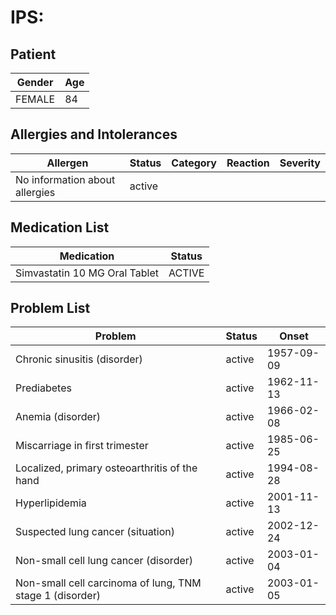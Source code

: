 # IPS:

## Patient

|Gender|Age|
|---|---|
|FEMALE|84|

## Allergies and Intolerances

|Allergen|Status|Category|Reaction|Severity|
|---|---|---|---|---|
|No information about allergies|active||||

## Medication List

|Medication|Status|
|---|---|
|Simvastatin 10 MG Oral Tablet|ACTIVE|

## Problem List

|Problem|Status|Onset|
|---|---|---|
|Chronic sinusitis (disorder)|active|1957-09-09|
|Prediabetes|active|1962-11-13|
|Anemia (disorder)|active|1966-02-08|
|Miscarriage in first trimester|active|1985-06-25|
|Localized, primary osteoarthritis of the hand|active|1994-08-28|
|Hyperlipidemia|active|2001-11-13|
|Suspected lung cancer (situation)|active|2002-12-24|
|Non-small cell lung cancer (disorder)|active|2003-01-04|
|Non-small cell carcinoma of lung, TNM stage 1 (disorder)|active|2003-01-05|
